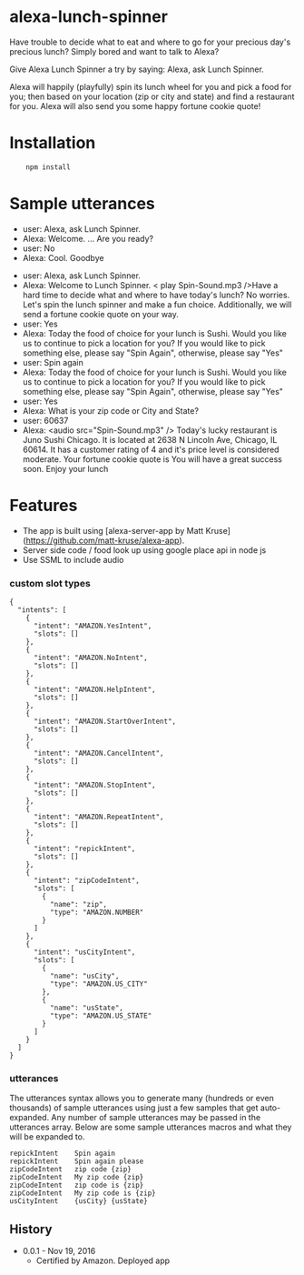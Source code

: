 # alexa-lunch-spinner

Have trouble to decide what to eat and where to go for your precious day's precious lunch? Simply bored and want to talk to Alexa?

Give Alexa Lunch Spinner a try by saying: Alexa, ask Lunch Spinner.

Alexa will happily (playfully) spin its lunch wheel for you and pick a food for you; then based on your location (zip or city and state) and find a restaurant for you. Alexa will also send you some happy fortune cookie quote!

# Installation

```bash
	npm install
```

# Sample utterances
>
* user: Alexa, ask Lunch Spinner.
* Alexa: Welcome. ... Are you ready?
* user: No
* Alexa: Cool. Goodbye

>
* user: Alexa, ask Lunch Spinner.
* Alexa: Welcome to Lunch Spinner. &lt; play Spin-Sound.mp3 /&gt;Have a hard time to decide what and where to have today\'s lunch?  No worries. Let\'s spin the lunch spinner and make a fun choice. Additionally, we will send a fortune cookie quote on your way.
* user: Yes
* Alexa: Today the food of choice for your lunch is Sushi. Would you like us to continue to pick a location for you? If you would like to pick something else, please say "Spin Again", otherwise, please say "Yes"
* user: Spin again
* Alexa: Today the food of choice for your lunch is Sushi. Would you like us to continue to pick a location for you? If you would like to pick something else, please say "Spin Again", otherwise, please say "Yes"
* user: Yes
* Alexa: What is your zip code or City and State?
* user: 60637
* Alexa: &lt;audio src="Spin-Sound.mp3" /&gt; Today\'s lucky restaurant is Juno Sushi Chicago. It is located at 2638 N Lincoln Ave, Chicago, IL 60614. It has a customer rating of 4 and it\'s price level is considered moderate. Your fortune cookie quote is You will have a great success soon. Enjoy your lunch


# Features

- The app is built using [alexa-server-app by Matt Kruse] (https://github.com/matt-kruse/alexa-app). 
- Server side code / food look up using google place api in node js
- Use SSML to include audio

### custom slot types
```
{
  "intents": [
    {
      "intent": "AMAZON.YesIntent",
      "slots": []
    },
    {
      "intent": "AMAZON.NoIntent",
      "slots": []
    },
    {
      "intent": "AMAZON.HelpIntent",
      "slots": []
    },
    {
      "intent": "AMAZON.StartOverIntent",
      "slots": []
    },
    {
      "intent": "AMAZON.CancelIntent",
      "slots": []
    },
    {
      "intent": "AMAZON.StopIntent",
      "slots": []
    },
    {
      "intent": "AMAZON.RepeatIntent",
      "slots": []
    },
    {
      "intent": "repickIntent",
      "slots": []
    },
    {
      "intent": "zipCodeIntent",
      "slots": [
        {
          "name": "zip",
          "type": "AMAZON.NUMBER"
        }
      ]
    },
    {
      "intent": "usCityIntent",
      "slots": [
        {
          "name": "usCity",
          "type": "AMAZON.US_CITY"
        },
        {
          "name": "usState",
          "type": "AMAZON.US_STATE"
        }
      ]
    }
  ]
}
```

### utterances

The utterances syntax allows you to generate many (hundreds or even thousands) of sample utterances using just a few samples that get auto-expanded. Any number of sample utterances may be passed in the utterances array. Below are some sample utterances macros and what they will be expanded to.
```
repickIntent	Spin again
repickIntent	Spin again please
zipCodeIntent	zip code {zip}
zipCodeIntent	My zip code {zip}
zipCodeIntent	zip code is {zip}
zipCodeIntent	My zip code is {zip}
usCityIntent	{usCity} {usState}
```

## History

- 0.0.1 - Nov 19, 2016
  - Certified by Amazon. Deployed app

